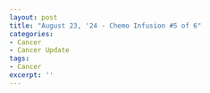 ```yaml
---
layout: post
title: "August 23, '24 - Chemo Infusion #5 of 6"
categories:
- Cancer
- Cancer Update
tags:
- Cancer
excerpt: ''
---
```

